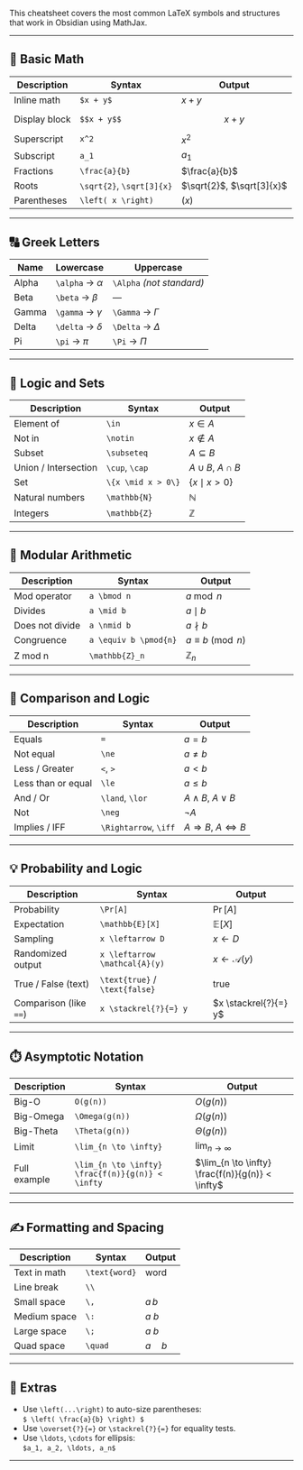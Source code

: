 
This cheatsheet covers the most common LaTeX symbols and structures that work in Obsidian using MathJax.

---

## 🔢 Basic Math

| Description        | Syntax              | Output         |
|--------------------|---------------------|----------------|
| Inline math        | `$x + y$`           | $x + y$        |
| Display block      | `$$x + y$$`         | $$x + y$$      |
| Superscript        | `x^2`               | $x^2$          |
| Subscript          | `a_1`               | $a_1$          |
| Fractions          | `\frac{a}{b}`       | $\frac{a}{b}$  |
| Roots              | `\sqrt{2}`, `\sqrt[3]{x}` | $\sqrt{2}$, $\sqrt[3]{x}$ |
| Parentheses        | `\left( x \right)`  | $\left( x \right)$ |

---

## 🔠 Greek Letters

| Name        | Lowercase     | Uppercase     |
|-------------|---------------|---------------|
| Alpha       | `\alpha` → $\alpha$ | `\Alpha` *(not standard)* |
| Beta        | `\beta` → $\beta$ | —             |
| Gamma       | `\gamma` → $\gamma$ | `\Gamma` → $\Gamma$ |
| Delta       | `\delta` → $\delta$ | `\Delta` → $\Delta$ |
| Pi          | `\pi` → $\pi$ | `\Pi` → $\Pi$ |

---

## 🧮 Logic and Sets

| Description              | Syntax                  | Output               |
|--------------------------|-------------------------|----------------------|
| Element of               | `\in`                   | $x \in A$            |
| Not in                   | `\notin`                | $x \notin A$         |
| Subset                   | `\subseteq`             | $A \subseteq B$      |
| Union / Intersection     | `\cup`, `\cap`          | $A \cup B$, $A \cap B$ |
| Set                      | `\{x \mid x > 0\}`      | $\{x \mid x > 0\}$   |
| Natural numbers          | `\mathbb{N}`            | $\mathbb{N}$         |
| Integers                 | `\mathbb{Z}`            | $\mathbb{Z}$         |

---

## 🔄 Modular Arithmetic

| Description          | Syntax                    | Output                |
|----------------------|---------------------------|------------------------|
| Mod operator         | `a \bmod n`               | $a \bmod n$           |
| Divides              | `a \mid b`                | $a \mid b$            |
| Does not divide      | `a \nmid b`               | $a \nmid b$           |
| Congruence           | `a \equiv b \pmod{n}`     | $a \equiv b \pmod{n}$ |
| Z mod n              | `\mathbb{Z}_n`            | $\mathbb{Z}_n$        |

---

## 📐 Comparison and Logic

| Description        | Syntax            | Output           |
|--------------------|-------------------|------------------|
| Equals             | `=`               | $a = b$          |
| Not equal          | `\ne`             | $a \ne b$        |
| Less / Greater     | `<`, `>`          | $a < b$          |
| Less than or equal | `\le`             | $a \le b$        |
| And / Or           | `\land`, `\lor`   | $A \land B$, $A \lor B$ |
| Not                | `\neg`            | $\neg A$         |
| Implies / IFF      | `\Rightarrow`, `\iff` | $A \Rightarrow B$, $A \iff B$ |

---

## 💡 Probability and Logic

| Description                    | Syntax                         | Output                    |
|--------------------------------|--------------------------------|---------------------------|
| Probability                    | `\Pr[A]`                       | $\Pr[A]$                  |
| Expectation                    | `\mathbb{E}[X]`                | $\mathbb{E}[X]$           |
| Sampling                       | `x \leftarrow D`               | $x \leftarrow D$          |
| Randomized output              | `x \leftarrow \mathcal{A}(y)` | $x \leftarrow \mathcal{A}(y)$ |
| True / False (text)            | `\text{true}` / `\text{false}` | $\text{true}$             |
| Comparison (like `==`)         | `x \stackrel{?}{=} y`          | $x \stackrel{?}{=} y$     |

---

## ⏱️ Asymptotic Notation

| Description     | Syntax                              | Output                      |
|-----------------|-------------------------------------|-----------------------------|
| Big-O           | `O(g(n))`                           | $O(g(n))$                   |
| Big-Omega       | `\Omega(g(n))`                      | $\Omega(g(n))$              |
| Big-Theta       | `\Theta(g(n))`                      | $\Theta(g(n))$              |
| Limit           | `\lim_{n \to \infty}`               | $\lim_{n \to \infty}$       |
| Full example    | `\lim_{n \to \infty} \frac{f(n)}{g(n)} < \infty` | $\lim_{n \to \infty} \frac{f(n)}{g(n)} < \infty$ |

---

## ✍️ Formatting and Spacing

| Description          | Syntax          | Output          |
|----------------------|-----------------|-----------------|
| Text in math         | `\text{word}`   | $\text{word}$   |
| Line break           | `\\`            |                 |
| Small space          | `\,`            | $a\,b$          |
| Medium space         | `\:`            | $a\:b$          |
| Large space          | `\;`            | $a\;b$          |
| Quad space           | `\quad`         | $a\quad b$      |

---

## 🧠 Extras

- Use `\left(...\right)` to auto-size parentheses:  
  `$ \left( \frac{a}{b} \right) $`
- Use `\overset{?}{=}` or `\stackrel{?}{=}` for equality tests.
- Use `\ldots`, `\cdots` for ellipsis:  
  `$a_1, a_2, \ldots, a_n$`

---